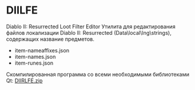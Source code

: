 # DIILFE
 Diablo II: Resurrected Loot Filter Editor
Утилита для редактирования файлов локализации Diablo II: Resurrected (Data\local\lng\strings), содержащих название предметов.
- item-nameaffixes.json
- item-names.json
- item-runes.json

Скомпилированная программа со всеми необходимыми библиотеками Qt: [DIIRLFE.zip](https://github.com/vir2alien/DIILFE/blob/main/installer/)
